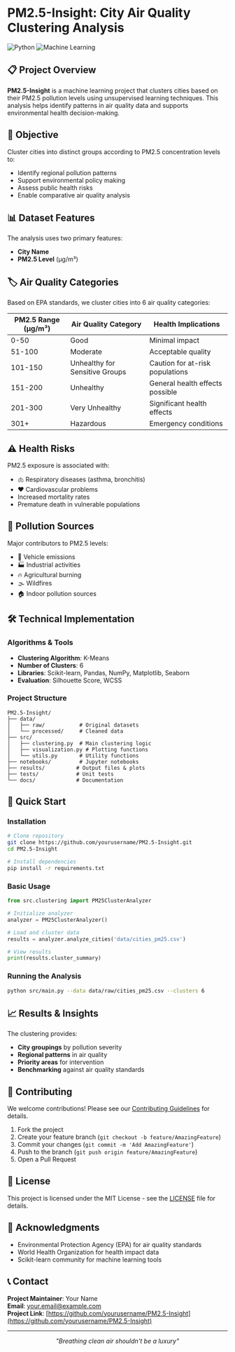 # PM2.5-Insight: City Air Quality Clustering Analysis

![Python](https://img.shields.io/badge/Python-3.7%2B-blue)
![Machine Learning](https://img.shields.io/badge/ML-Clustering-orange)

## 📋 Project Overview

**PM2.5-Insight** is a machine learning project that clusters cities based on their PM2.5 pollution levels using unsupervised learning techniques. This analysis helps identify patterns in air quality data and supports environmental health decision-making.

## 🎯 Objective

Cluster cities into distinct groups according to PM2.5 concentration levels to:
- Identify regional pollution patterns
- Support environmental policy making
- Assess public health risks
- Enable comparative air quality analysis

## 📊 Dataset Features

The analysis uses two primary features:
- **City Name**
- **PM2.5 Level** (µg/m³)

## 🏷️ Air Quality Categories

Based on EPA standards, we cluster cities into 6 air quality categories:

| PM2.5 Range (µg/m³) | Air Quality Category | Health Implications |
|---------------------|---------------------|-------------------|
| 0-50 | Good | Minimal impact |
| 51-100 | Moderate | Acceptable quality |
| 101-150 | Unhealthy for Sensitive Groups | Caution for at-risk populations |
| 151-200 | Unhealthy | General health effects possible |
| 201-300 | Very Unhealthy | Significant health effects |
| 301+ | Hazardous | Emergency conditions |

## ⚠️ Health Risks

PM2.5 exposure is associated with:
- 🫁 Respiratory diseases (asthma, bronchitis)
- ❤️ Cardiovascular problems
- Increased mortality rates
- Premature death in vulnerable populations

## 🔧 Pollution Sources

Major contributors to PM2.5 levels:
- 🚗 Vehicle emissions
- 🏭 Industrial activities
- 🔥 Agricultural burning
- 🌫️ Wildfires
- 🏠 Indoor pollution sources

## 🛠️ Technical Implementation

### Algorithms & Tools
- **Clustering Algorithm**: K-Means
- **Number of Clusters**: 6
- **Libraries**: Scikit-learn, Pandas, NumPy, Matplotlib, Seaborn
- **Evaluation**: Silhouette Score, WCSS

### Project Structure
```
PM2.5-Insight/
├── data/
│   ├── raw/           # Original datasets
│   └── processed/     # Cleaned data
├── src/
│   ├── clustering.py  # Main clustering logic
│   ├── visualization.py # Plotting functions
│   └── utils.py       # Utility functions
├── notebooks/         # Jupyter notebooks
├── results/          # Output files & plots
├── tests/            # Unit tests
└── docs/             # Documentation
```

## 🚀 Quick Start

### Installation
```bash
# Clone repository
git clone https://github.com/yourusername/PM2.5-Insight.git
cd PM2.5-Insight

# Install dependencies
pip install -r requirements.txt
```

### Basic Usage
```python
from src.clustering import PM25ClusterAnalyzer

# Initialize analyzer
analyzer = PM25ClusterAnalyzer()

# Load and cluster data
results = analyzer.analyze_cities('data/cities_pm25.csv')

# View results
print(results.cluster_summary)
```

### Running the Analysis
```bash
python src/main.py --data data/raw/cities_pm25.csv --clusters 6
```

## 📈 Results & Insights

The clustering provides:
- **City groupings** by pollution severity
- **Regional patterns** in air quality
- **Priority areas** for intervention
- **Benchmarking** against air quality standards

## 🤝 Contributing

We welcome contributions! Please see our [Contributing Guidelines](CONTRIBUTING.md) for details.

1. Fork the project
2. Create your feature branch (`git checkout -b feature/AmazingFeature`)
3. Commit your changes (`git commit -m 'Add AmazingFeature'`)
4. Push to the branch (`git push origin feature/AmazingFeature`)
5. Open a Pull Request

## 📄 License

This project is licensed under the MIT License - see the [LICENSE](LICENSE) file for details.

## 🙏 Acknowledgments

- Environmental Protection Agency (EPA) for air quality standards
- World Health Organization for health impact data
- Scikit-learn community for machine learning tools

## 📞 Contact

**Project Maintainer**: Your Name  
**Email**: your.email@example.com  
**Project Link**: [https://github.com/yourusername/PM2.5-Insight](https://github.com/yourusername/PM2.5-Insight)

---

<div align="center">

*"Breathing clean air shouldn't be a luxury"*

</div>

